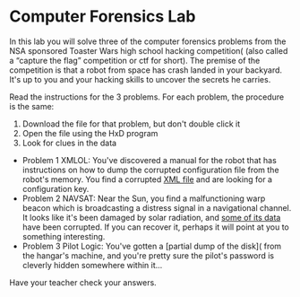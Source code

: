 # Computer Forensics Lab
In this lab you will solve three of the computer forensics problems from the NSA sponsored Toaster Wars high school hacking competition( (also called a “capture the flag” competition or ctf for short). The premise of the competition is that a robot from space has crash landed in your backyard. It's up to you and your hacking skills to uncover the secrets he carries.

Read the instructions for the 3 problems. For each problem, the procedure is the same:
1. Download the file for that problem, but don't double click it
2. Open the file using the HxD program 
3. Look for clues in the data

+ Problem 1 XMLOL: You've discovered a manual for the robot that has instructions on how to dump the corrupted configuration file from the robot's memory. You find a corrupted [XML file](tmpVrg2Ah.xml) and are looking for a configuration key.
+ Problem 2 NAVSAT: Near the Sun, you find a malfunctioning warp beacon which is broadcasting a distress signal in a navigational channel. It looks like it's been damaged by solar radiation, and [some of its data](recovery.zip) have been corrupted. If you can recover it, perhaps it will point at you to something interesting.
+ Problem 3 Pilot Logic: You've gotten a [partial dump of the disk]( from the hangar's machine, and you're pretty sure the pilot's password is cleverly hidden somewhere within it...



Have your teacher check your answers. 
